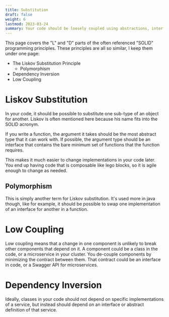 ```yaml
---
title: Substitution
draft: false
weight: 6
lastmod: 2023-03-24
summary: Your code should be loosely coupled using abstractions, interfaces, and similar substitution principles.
---
```

 
This page covers the "L" and "D" parts of the often referenced "SOLID" programming principles.  These
principles are all so similar, I keep them under one page:
* The Liskov Substitution Principle
  * Polymorphism
* Dependency Inversion
* Low Coupling

# Liskov Substitution

In your code, it should be possible to substitute one sub-type of an object for another.
Liskov is often mentioned here because his name fits into the SOLID acronym.

If you write a function, the argument it takes should be the most abstract type that it can
work with.  If possible, the argument type should be an interface that contains the bare
minimum set of functions that the function requires.

This makes it much easier to change implementations in your code later.  You end up having
code that is composable like lego blocks, so it is agile enough to change as needed.

## Polymorphism

This is simply another term for Liskov substitution.  It's used more in java though, like 
for example, it should be possible to swap one implementation of an interface for another
in a function.

# Low Coupling

Low coupling means that a change in one component is unlikely to break other components that 
depend on it.  A component could be a class in the code, or a microservice in your cluster.
You de-couple components by minimizing the contract between them.  That contract could be 
an interface in code, or a Swagger API for microservices.

# Dependency Inversion

Ideally, classes in your code should not depend on specific implementations of
a service, but instead should depend on an interface or abstract definition
of that service.